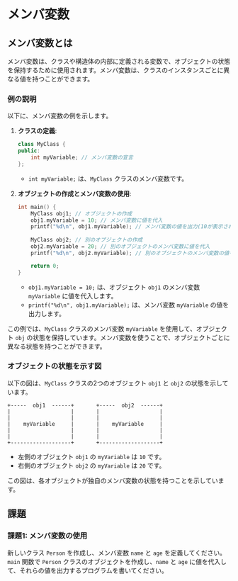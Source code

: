 # メンバ変数

## メンバ変数とは
メンバ変数は、クラスや構造体の内部に定義される変数で、オブジェクトの状態を保持するために使用されます。メンバ変数は、クラスのインスタンスごとに異なる値を持つことができます。

### 例の説明
以下に、メンバ変数の例を示します。

1. **クラスの定義**:
    ```cpp
    class MyClass {
    public:
        int myVariable; // メンバ変数の宣言
    };
    ```
    - `int myVariable;` は、`MyClass` クラスのメンバ変数です。

2. **オブジェクトの作成とメンバ変数の使用**:
    ```cpp
    int main() {
        MyClass obj1; // オブジェクトの作成
        obj1.myVariable = 10; // メンバ変数に値を代入
        printf("%d\n", obj1.myVariable); // メンバ変数の値を出力(10が表示される)
        
        MyClass obj2; // 別のオブジェクトの作成
        obj2.myVariable = 20; // 別のオブジェクトのメンバ変数に値を代入
        printf("%d\n", obj2.myVariable); // 別のオブジェクトのメンバ変数の値を出力(20が表示される)

        return 0;
    }
    ```
    - `obj1.myVariable = 10;` は、オブジェクト `obj1` のメンバ変数 `myVariable` に値を代入します。
    - `printf("%d\n", obj1.myVariable);` は、メンバ変数 `myVariable` の値を出力します。

この例では、`MyClass` クラスのメンバ変数 `myVariable` を使用して、オブジェクト `obj` の状態を保持しています。メンバ変数を使うことで、オブジェクトごとに異なる状態を持つことができます。

### オブジェクトの状態を示す図

以下の図は、`MyClass` クラスの2つのオブジェクト `obj1` と `obj2` の状態を示しています。

```
+-----  obj1  ------+       +-----  obj2  ------+
|                   |       |                   |
|                   |       |                   |
|    myVariable     |       |    myVariable     |
|                   |       |                   |
|                   |       |                   |
+-------------------+       +-------------------+
```

- 左側のオブジェクト `obj1` の `myVariable` は `10` です。
- 右側のオブジェクト `obj2` の `myVariable` は `20` です。

この図は、各オブジェクトが独自のメンバ変数の状態を持つことを示しています。

## 課題

### 課題1: メンバ変数の使用
新しいクラス `Person` を作成し、メンバ変数 `name` と `age` を定義してください。`main` 関数で `Person` クラスのオブジェクトを作成し、`name` と `age` に値を代入して、それらの値を出力するプログラムを書いてください。